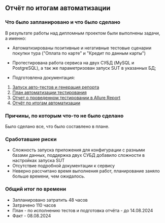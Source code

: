 ## Отчёт по итогам автоматизации

### Что было запланировано и что было сделано

В результате работы над дипломным проектом были выполнены задачи, а именно:

- Автоматизированы позитивные и негативные тестовые сценарии покупки тура ("Оплата по карте" и "Кредит по данным карты")

- Протестирована работа сервиса на двух СУБД (MySQL и PostgreSQL), а так же параметризован запуск SUT в указанных БД;

- Подготовлена документация:
1. [Запуск авто-тестов и генерация репорта](https://github.com/Katkutia/QA-Diplom/blob/main/README.md)
2. [План автоматизации тестирования](https://github.com/Katkutia/QA-Diplom/blob/main/documents/Plan.md)
3. [Отчет о проведенном тестировании в Allure Report](https://github.com/Katkutia/QA-Diplom/blob/main/documents/Report.md)
4. [Отчёт по итогам автоматизации](https://github.com/Katkutia/QA-Diplom/blob/main/documents/Summary.md) 



### Причины, по которым что-то не было сделано

Было сделано все, что было составлено в плане.

### Сработавшие риски

- Сложность запуска приложения для конфигурации с разными базами данных, поддержка двух СУБД добавило сложности в настройках запуска SUT
- Отсутствие подробной документации к сервису
- Неверно рассчитано время выполнения работ, планирование заняло больше времени, чем ожидалось.

### Общий итог по времени
- Запланировано затратить 48 часов
- Затрачено 110 часов
- План - по исполнению тестов и подготовка отчёта - до 14.08.2024
- Факт - 08.08.2024
 